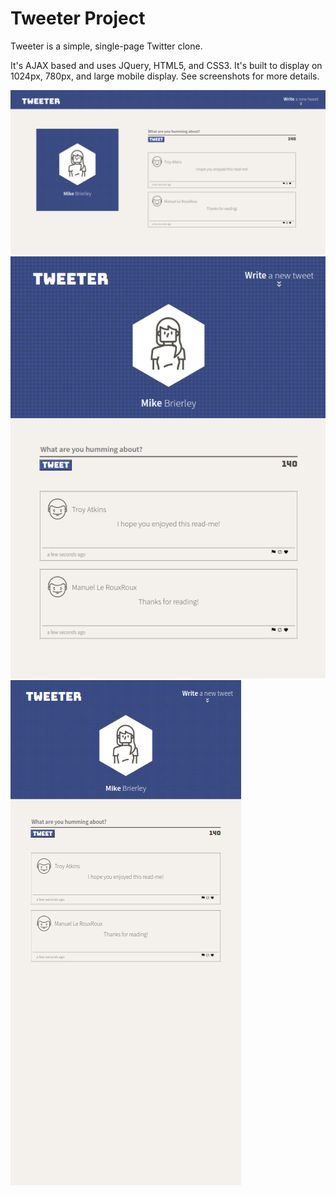 # Tweeter Project

Tweeter is a simple, single-page Twitter clone.

It's AJAX based and uses JQuery, HTML5, and CSS3. It's built to display on 1024px, 780px, and large mobile display. See screenshots for more details.

!["Screenshot of 1024 desktop display"](https://github.com/mbrie041/tweeter/blob/master/public/images/Tweeter%20desktop.png?raw=true)
!["Screenshot of 780 tablet display"](https://github.com/mbrie041/tweeter/blob/master/public/images/Tweet%20tablet.png?raw=true)
!["Screenshot of 1024 mobile display"](https://github.com/mbrie041/tweeter/blob/master/public/images/Tweeter%20Mobile.png?raw=true)
